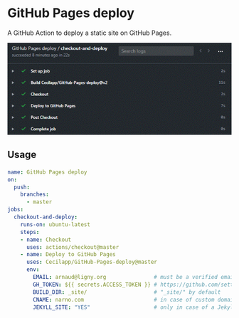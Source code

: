 # GitHub Pages deploy

A GitHub Action to deploy a static site on GitHub Pages.

![Deploy to GitHub Pages](GitHub-Pages-deploy.gif)

## Usage

```yml
name: GitHub Pages deploy
on:
  push:
    branches:
      - master
jobs:
  checkout-and-deploy:
    runs-on: ubuntu-latest
    steps:
    - name: Checkout
      uses: actions/checkout@master
    - name: Deploy to GitHub Pages
      uses: Cecilapp/GitHub-Pages-deploy@master
      env:
        EMAIL: arnaud@ligny.org               # must be a verified email
        GH_TOKEN: ${{ secrets.ACCESS_TOKEN }} # https://github.com/settings/tokens
        BUILD_DIR: _site/                     # "_site/" by default
        CNAME: narno.com                      # in case of custom domain
        JEKYLL_SITE: "YES"                    # only in case of a Jekyll site
```
